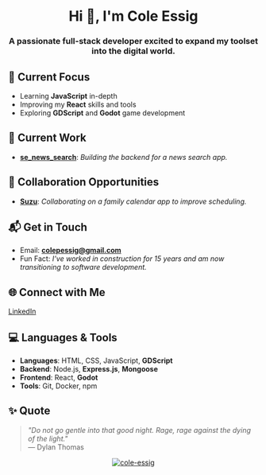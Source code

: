 <h1 align="center">Hi 👋, I'm Cole Essig</h1>
<h3 align="center">A passionate full-stack developer excited to expand my toolset into the digital world.</h3>

## 🌱 Current Focus
- Learning **JavaScript** in-depth
- Improving my **React** skills and tools
- Exploring **GDScript** and **Godot** game development

## 🔭 Current Work
- [**se_news_search**](https://github.com/cole-essig/se_news_search): *Building the backend for a news search app.*

## 👯 Collaboration Opportunities
- [**Suzu**](https://github.com/gardgeoff/suzu): *Collaborating on a family calendar app to improve scheduling.*

## 📬 Get in Touch
- Email: **colepessig@gmail.com**
- Fun Fact: *I’ve worked in construction for 15 years and am now transitioning to software development.*

## 🌐 Connect with Me
[LinkedIn](https://linkedin.com/in/cole-essig)

## 💻 Languages & Tools
- **Languages**: HTML, CSS, JavaScript, **GDScript**
- **Backend**: Node.js, **Express.js**, **Mongoose**
- **Frontend**: React, **Godot**
- **Tools**: Git, Docker, npm

## ✨ Quote
> *"Do not go gentle into that good night. Rage, rage against the dying of the light."*  
— Dylan Thomas 

<p align="center">
  <a href="https://github.com/cole-essig">
    <img align="center" src="https://github-readme-stats.vercel.app/api?username=cole-essig&show_icons=true&locale=en" alt="cole-essig" />
  </a>
</p>

